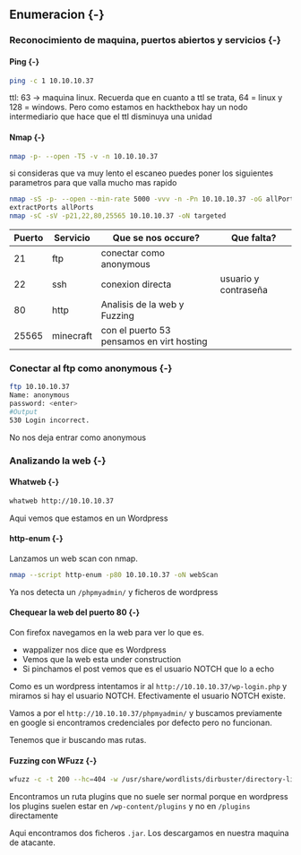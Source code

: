 ## Enumeracion {-}

### Reconocimiento de maquina, puertos abiertos y servicios {-} 

#### Ping {-}

```bash
ping -c 1 10.10.10.37
```
ttl: 63 -> maquina linux. 
Recuerda que en cuanto a ttl se trata, 64 = linux y 128 = windows. 
Pero como estamos en hackthebox hay un nodo intermediario que hace que el ttl disminuya una unidad

#### Nmap {-}

```bash
nmap -p- --open -T5 -v -n 10.10.10.37 
```

si consideras que va muy lento el escaneo puedes poner los siguientes parametros para que valla mucho mas rapido

```bash
nmap -sS -p- --open --min-rate 5000 -vvv -n -Pn 10.10.10.37 -oG allPorts 
extractPorts allPorts
nmap -sC -sV -p21,22,80,25565 10.10.10.37 -oN targeted
```

| Puerto | Servicio  | Que se nos occure?                        | Que falta?           |
| ------ | --------- | ----------------------------------------- | -------------------- |
| 21     | ftp       | conectar como anonymous                   |                      |
| 22     | ssh       | conexion directa                          | usuario y contraseña |
| 80     | http      | Analisis de la web y Fuzzing              |                      |
| 25565  | minecraft | con el puerto 53 pensamos en virt hosting |                      |


### Conectar al ftp como anonymous {-}

```bash
ftp 10.10.10.37
Name: anonymous
password: <enter>
#Output
530 Login incorrect.
```

No nos deja entrar como anonymous

### Analizando la web {-}

#### Whatweb {-}

```bash
whatweb http://10.10.10.37
```

Aqui vemos que estamos en un Wordpress

#### http-enum {-}

Lanzamos un web scan con nmap.

```bash
nmap --script http-enum -p80 10.10.10.37 -oN webScan
```

Ya nos detecta un `/phpmyadmin/` y ficheros de wordpress

#### Chequear la web del puerto 80 {-}

Con firefox navegamos en la web para ver lo que es.

- wappalizer nos dice que es Wordpress
- Vemos que la web esta under construction
- Si pinchamos el post vemos que es el usuario NOTCH que lo a echo

Como es un wordpress intentamos ir al `http://10.10.10.37/wp-login.php` y miramos si hay el usuario NOTCH. 
Efectivamente el usuario NOTCH existe. 

Vamos a por el `http://10.10.10.37/phpmyadmin/` y buscamos previamente en google si encontramos credenciales por
defecto pero no funcionan.

Tenemos que ir buscando mas rutas.

#### Fuzzing con WFuzz {-}

```bash
wfuzz -c -t 200 --hc=404 -w /usr/share/wordlists/dirbuster/directory-list-2.3-medium.txt http://10.10.10.37/WFUZZ
```

Encontramos un ruta plugins que no suele ser normal porque en wordpress los plugins suelen estar en `/wp-content/plugins` y no
en `/plugins` directamente

Aqui encontramos dos ficheros `.jar`. Los descargamos en nuestra maquina de atacante.




